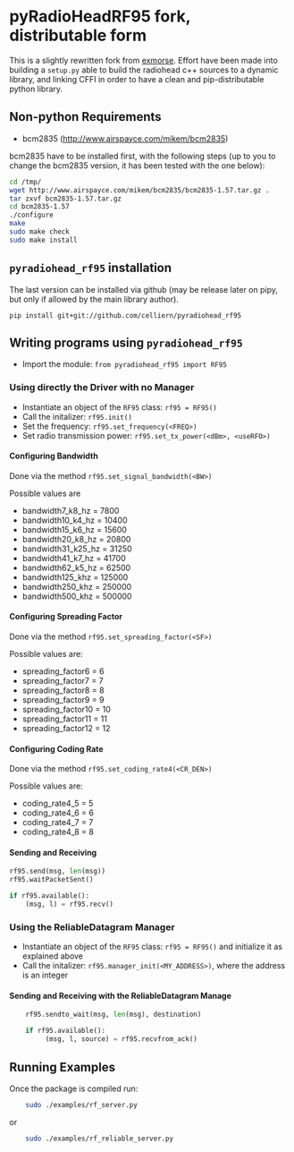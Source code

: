 # pyRadioHeadRF95 fork, distributable form

This is a slightly rewritten fork from [exmorse](https://github.com/exmorse/pyRadioHeadRF95). Effort have been made into building a `setup.py` able to build the radiohead c++ sources to a dynamic library, and linking CFFI in order to have a clean and pip-distributable python library.

## Non-python Requirements

- bcm2835 (http://www.airspayce.com/mikem/bcm2835)

bcm2835 have to be installed first, with the following steps (up to you to change the bcm2835 version, it has been tested with the one below):

```bash
cd /tmp/
wget http://www.airspayce.com/mikem/bcm2835/bcm2835-1.57.tar.gz .
tar zxvf bcm2835-1.57.tar.gz
cd bcm2835-1.57
./configure
make
sudo make check
sudo make install
```

## `pyradiohead_rf95` installation

The last version can be installed via github (may be release later on pipy, but only if allowed by the main library author).

`pip install git+git://github.com/celliern/pyradiohead_rf95`

## Writing programs using `pyradiohead_rf95`

- Import the module: ```from pyradiohead_rf95 import RF95```


### Using directly the Driver with no Manager

- Instantiate an object of the ```RF95``` class: ```rf95 = RF95()```
- Call the initalizer: ```rf95.init()```
- Set the frequency: ```rf95.set_frequency(<FREQ>)```
- Set radio transmission power: ```rf95.set_tx_power(<dBm>, <useRFO>)```

#### Configuring Bandwidth

Done via the method ```rf95.set_signal_bandwidth(<BW>)```

Possible values are

- bandwidth7_k8_hz = 7800
- bandwidth10_k4_hz = 10400
- bandwidth15_k6_hz = 15600
- bandwidth20_k8_hz = 20800
- bandwidth31_k25_hz = 31250
- bandwidth41_k7_hz = 41700
- bandwidth62_k5_hz = 62500
- bandwidth125_khz = 125000
- bandwidth250_khz = 250000
- bandwidth500_khz = 500000

#### Configuring Spreading Factor 

Done via the method ```rf95.set_spreading_factor(<SF>)```

Possible values are:

- spreading_factor6 = 6
- spreading_factor7 = 7
- spreading_factor8 = 8
- spreading_factor9 = 9
- spreading_factor10 = 10
- spreading_factor11 = 11
- spreading_factor12 = 12

#### Configuring Coding Rate

Done via the method ```rf95.set_coding_rate4(<CR_DEN>)```

Possible values are:

- coding_rate4_5 = 5
- coding_rate4_6 = 6
- coding_rate4_7 = 7
- coding_rate4_8 = 8

#### Sending and Receiving

```python
rf95.send(msg, len(msg))  
rf95.waitPacketSent()  

if rf95.available():  
    (msg, l) = rf95.recv()
```

### Using the ReliableDatagram Manager

- Instantiate an object of the ```RF95``` class: ```rf95 = RF95()``` and initialize it as explained above
- Call the initalizer: ```rf95.manager_init(<MY_ADDRESS>)```, where the address is an integer

#### Sending and Receiving with the ReliableDatagram Manage

```python
    rf95.sendto_wait(msg, len(msg), destination)  

    if rf95.available():  
         (msg, l, source) = rf95.recvfrom_ack()
```

## Running Examples

Once the package is compiled run:

```bash
    sudo ./examples/rf_server.py
```

or

```bash
    sudo ./examples/rf_reliable_server.py
```